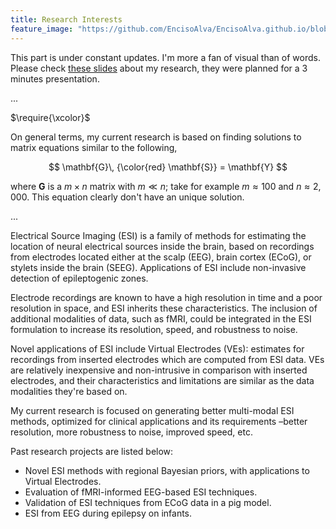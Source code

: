 ```yaml
---
title: Research Interests
feature_image: "https://github.com/EncisoAlva/EncisoAlva.github.io/blob/main/img/banner_tulip.jpg?raw=true"
---
```


This part is under constant updates. I'm more a fan of visual than of words. Please check [these slides](/files/EncisoAlva_240226.pdf?raw=true) about my research, they were planned for a 3 minutes presentation.

...

$\require{\xcolor}$

On general terms, my current research is based on finding solutions to matrix equations similar to the following,

$$ \mathbf{G}\, {\color{red} \mathbf{S}} = \mathbf{Y} $$

where $\mathbf{G}$ is a $m\times n$ matrix with $m \ll n$; take for example $m\approx 100$ and $n\approx 2,000$. This equation clearly don't have an unique solution.



...

Electrical Source Imaging (ESI) is a family of methods for estimating the location of neural electrical sources inside the brain, based on recordings from electrodes located either at the scalp (EEG), brain cortex (ECoG), or stylets inside the brain (SEEG). Applications of ESI include non-invasive detection of epileptogenic zones.  

Electrode recordings are known to have a high resolution in time and a poor resolution in space, and ESI inherits these characteristics. The inclusion of additional modalities of data, such as fMRI, could be integrated in the ESI formulation to increase its resolution, speed, and robustness to noise. 

Novel applications of ESI include Virtual Electrodes (VEs): estimates for recordings from inserted electrodes which are computed from ESI data. VEs are relatively inexpensive and non-intrusive in comparison with inserted electrodes, and their characteristics and limitations are similar as the data modalities they're based on.  

My current research is focused on generating better multi-modal ESI methods, optimized for clinical applications and its requirements –better resolution, more robustness to noise, improved speed, etc.  

Past research projects are listed below:
* Novel ESI methods with regional Bayesian priors, with applications to Virtual Electrodes. 
* Evaluation of fMRI-informed EEG-based ESI techniques. 
* Validation of ESI techniques from ECoG data in a pig model. 
* ESI from EEG during epilepsy on infants. 
